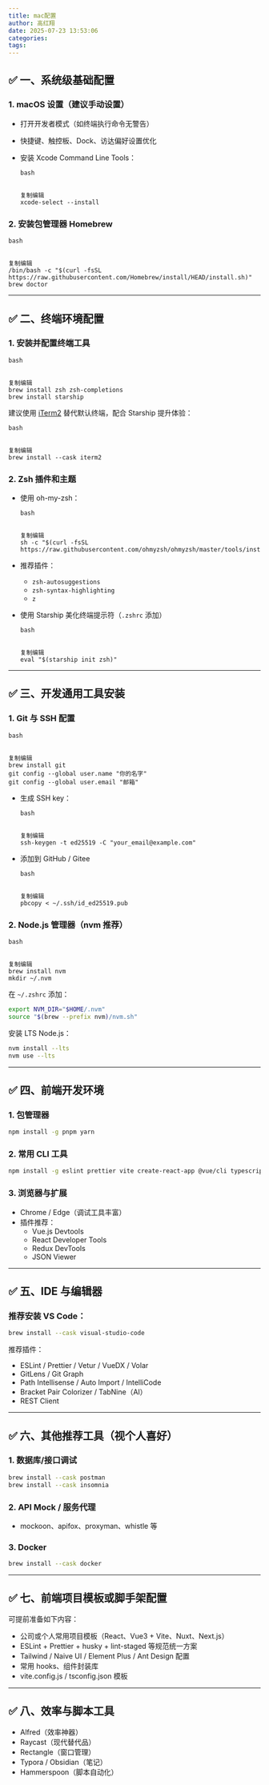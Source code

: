 ```yaml
---
title: mac配置
author: 高红翔
date: 2025-07-23 13:53:06
categories:
tags:
---
```


## ✅ 一、系统级基础配置

### 1. macOS 设置（建议手动设置）

- 打开开发者模式（如终端执行命令无警告）

- 快捷键、触控板、Dock、访达偏好设置优化

- 安装 Xcode Command Line Tools：

  ```
  bash


  复制编辑
  xcode-select --install
  ```

### 2. 安装包管理器 Homebrew

```
bash


复制编辑
/bin/bash -c "$(curl -fsSL https://raw.githubusercontent.com/Homebrew/install/HEAD/install.sh)"
brew doctor
```

---

## ✅ 二、终端环境配置

### 1. 安装并配置终端工具

```
bash


复制编辑
brew install zsh zsh-completions
brew install starship
```

建议使用 [iTerm2](https://iterm2.com/) 替代默认终端，配合 Starship 提升体验：

```
bash


复制编辑
brew install --cask iterm2
```

### 2. Zsh 插件和主题

- 使用 oh-my-zsh：

  ```
  bash


  复制编辑
  sh -c "$(curl -fsSL https://raw.githubusercontent.com/ohmyzsh/ohmyzsh/master/tools/install.sh)"
  ```

- 推荐插件：

  - `zsh-autosuggestions`
  - `zsh-syntax-highlighting`
  - `z`

- 使用 Starship 美化终端提示符（`.zshrc` 添加）

  ```
  bash


  复制编辑
  eval "$(starship init zsh)"
  ```

---

## ✅ 三、开发通用工具安装

### 1. Git 与 SSH 配置

```
bash


复制编辑
brew install git
git config --global user.name "你的名字"
git config --global user.email "邮箱"
```

- 生成 SSH key：

  ```
  bash


  复制编辑
  ssh-keygen -t ed25519 -C "your_email@example.com"
  ```

- 添加到 GitHub / Gitee

  ```
  bash


  复制编辑
  pbcopy < ~/.ssh/id_ed25519.pub
  ```

### 2. Node.js 管理器（nvm 推荐）

```
bash


复制编辑
brew install nvm
mkdir ~/.nvm
```

在 `~/.zshrc` 添加：

```bash
export NVM_DIR="$HOME/.nvm"
source "$(brew --prefix nvm)/nvm.sh"
```

安装 LTS Node.js：

```bash
nvm install --lts
nvm use --lts
```

---

## ✅ 四、前端开发环境

### 1. 包管理器

```bash
npm install -g pnpm yarn
```

### 2. 常用 CLI 工具

```bash
npm install -g eslint prettier vite create-react-app @vue/cli typescript
```

### 3. 浏览器与扩展

- Chrome / Edge（调试工具丰富）
- 插件推荐：
  - Vue.js Devtools
  - React Developer Tools
  - Redux DevTools
  - JSON Viewer

---

## ✅ 五、IDE 与编辑器

### 推荐安装 VS Code：

```bash
brew install --cask visual-studio-code
```

推荐插件：

- ESLint / Prettier / Vetur / VueDX / Volar
- GitLens / Git Graph
- Path Intellisense / Auto Import / IntelliCode
- Bracket Pair Colorizer / TabNine（AI）
- REST Client

---

## ✅ 六、其他推荐工具（视个人喜好）

### 1. 数据库/接口调试

```bash
brew install --cask postman
brew install --cask insomnia
```

### 2. API Mock / 服务代理

- mockoon、apifox、proxyman、whistle 等

### 3. Docker

```bash
brew install --cask docker
```

---

## ✅ 七、前端项目模板或脚手架配置

可提前准备如下内容：

- 公司或个人常用项目模板（React、Vue3 + Vite、Nuxt、Next.js）
- ESLint + Prettier + husky + lint-staged 等规范统一方案
- Tailwind / Naive UI / Element Plus / Ant Design 配置
- 常用 hooks、组件封装库
- vite.config.js / tsconfig.json 模板

---

## ✅ 八、效率与脚本工具

- Alfred（效率神器）
- Raycast（现代替代品）
- Rectangle（窗口管理）
- Typora / Obsidian（笔记）
- Hammerspoon（脚本自动化）
